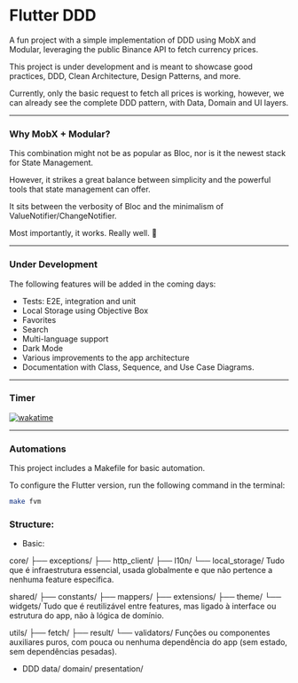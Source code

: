 # Flutter DDD  

A fun project with a simple implementation of DDD using MobX and Modular, leveraging the public Binance API to fetch currency prices.

This project is under development and is meant to showcase good practices, DDD, Clean Architecture, Design Patterns, and more.

Currently, only the basic request to fetch all prices is working, however, we can already see the complete DDD pattern, with Data, Domain and UI layers.

---

### Why MobX + Modular?  

This combination might not be as popular as Bloc, nor is it the newest stack for State Management.  

However, it strikes a great balance between simplicity and the powerful tools that state management can offer.

It sits between the verbosity of Bloc and the minimalism of ValueNotifier/ChangeNotifier.  

Most importantly, it works. Really well. 🚀  

---

### Under Development

The following features will be added in the coming days:

- Tests: E2E, integration and unit
- Local Storage using Objective Box
- Favorites
- Search
- Multi-language support
- Dark Mode
- Various improvements to the app architecture
- Documentation with Class, Sequence, and Use Case Diagrams.


---

### Timer

[![wakatime](https://wakatime.com/badge/user/81ee337c-1e3d-460c-9004-b1ee1d921524/project/8e57dd84-45a1-4384-80f0-09216746f224.svg)](https://wakatime.com/badge/user/81ee337c-1e3d-460c-9004-b1ee1d921524/project/8e57dd84-45a1-4384-80f0-09216746f224)

---

### Automations  

This project includes a Makefile for basic automation.  

To configure the Flutter version, run the following command in the terminal:  

```sh
make fvm
```

### Structure:

- Basic:

core/
  ├── exceptions/
  ├── http_client/
  ├── l10n/
  └── local_storage/
Tudo que é infraestrutura essencial, usada globalmente e que não pertence a nenhuma feature específica.

shared/
  ├── constants/
  ├── mappers/
  ├── extensions/
  ├── theme/
  └── widgets/
Tudo que é reutilizável entre features, mas ligado à interface ou estrutura do app, não à lógica de domínio.

utils/
  ├── fetch/
  ├── result/
  └── validators/
Funções ou componentes auxiliares puros, com pouca ou nenhuma dependência do app (sem estado, sem dependências pesadas).

- DDD
data/
domain/
presentation/
